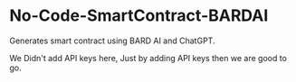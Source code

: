 # No-Code-SmartContract-BARDAI

Generates smart contract using BARD AI and ChatGPT.

We Didn't add API keys here, Just by adding API keys then we are good to go.
